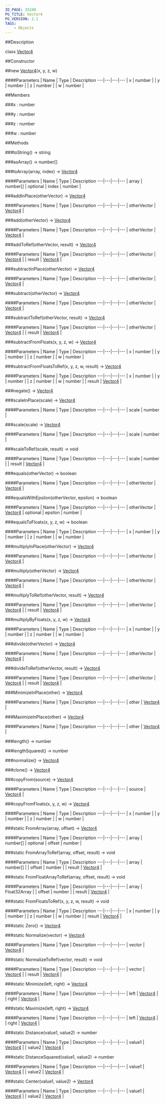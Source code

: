 ```yaml
---
ID_PAGE: 25240
PG_TITLE: Vector4
PG_VERSION: 2.1
TAGS:
    - Objects
---
```

##Description

class [Vector4](/classes/2.2/Vector4)



##Constructor

##new [Vector4](/classes/2.2/Vector4)(x, y, z, w)



####Parameters
 | Name | Type | Description
---|---|---|---
 | x | number | 
 | y | number | 
 | z | number | 
 | w | number | 

##Members

###x : number



###y : number



###z : number



###w : number



##Methods

###toString() &rarr; string


###asArray() &rarr; number[]


###toArray(array, index) &rarr; [Vector4](/classes/2.2/Vector4)



####Parameters
 | Name | Type | Description
---|---|---|---
 | array | number[] | 
optional | index | number | 

###addInPlace(otherVector) &rarr; [Vector4](/classes/2.2/Vector4)



####Parameters
 | Name | Type | Description
---|---|---|---
 | otherVector | [Vector4](/classes/2.2/Vector4) | 

###add(otherVector) &rarr; [Vector4](/classes/2.2/Vector4)



####Parameters
 | Name | Type | Description
---|---|---|---
 | otherVector | [Vector4](/classes/2.2/Vector4) | 

###addToRef(otherVector, result) &rarr; [Vector4](/classes/2.2/Vector4)



####Parameters
 | Name | Type | Description
---|---|---|---
 | otherVector | [Vector4](/classes/2.2/Vector4) | 
 | result | [Vector4](/classes/2.2/Vector4) | 

###subtractInPlace(otherVector) &rarr; [Vector4](/classes/2.2/Vector4)



####Parameters
 | Name | Type | Description
---|---|---|---
 | otherVector | [Vector4](/classes/2.2/Vector4) | 

###subtract(otherVector) &rarr; [Vector4](/classes/2.2/Vector4)



####Parameters
 | Name | Type | Description
---|---|---|---
 | otherVector | [Vector4](/classes/2.2/Vector4) | 

###subtractToRef(otherVector, result) &rarr; [Vector4](/classes/2.2/Vector4)



####Parameters
 | Name | Type | Description
---|---|---|---
 | otherVector | [Vector4](/classes/2.2/Vector4) | 
 | result | [Vector4](/classes/2.2/Vector4) | 

###subtractFromFloats(x, y, z, w) &rarr; [Vector4](/classes/2.2/Vector4)



####Parameters
 | Name | Type | Description
---|---|---|---
 | x | number | 
 | y | number | 
 | z | number | 
 | w | number | 

###subtractFromFloatsToRef(x, y, z, w, result) &rarr; [Vector4](/classes/2.2/Vector4)



####Parameters
 | Name | Type | Description
---|---|---|---
 | x | number | 
 | y | number | 
 | z | number | 
 | w | number | 
 | result | [Vector4](/classes/2.2/Vector4) | 

###negate() &rarr; [Vector4](/classes/2.2/Vector4)


###scaleInPlace(scale) &rarr; [Vector4](/classes/2.2/Vector4)



####Parameters
 | Name | Type | Description
---|---|---|---
 | scale | number | 

###scale(scale) &rarr; [Vector4](/classes/2.2/Vector4)



####Parameters
 | Name | Type | Description
---|---|---|---
 | scale | number | 

###scaleToRef(scale, result) &rarr; void



####Parameters
 | Name | Type | Description
---|---|---|---
 | scale | number | 
 | result | [Vector4](/classes/2.2/Vector4) | 

###equals(otherVector) &rarr; boolean



####Parameters
 | Name | Type | Description
---|---|---|---
 | otherVector | [Vector4](/classes/2.2/Vector4) | 

###equalsWithEpsilon(otherVector, epsilon) &rarr; boolean



####Parameters
 | Name | Type | Description
---|---|---|---
 | otherVector | [Vector4](/classes/2.2/Vector4) | 
optional | epsilon | number | 

###equalsToFloats(x, y, z, w) &rarr; boolean



####Parameters
 | Name | Type | Description
---|---|---|---
 | x | number | 
 | y | number | 
 | z | number | 
 | w | number | 

###multiplyInPlace(otherVector) &rarr; [Vector4](/classes/2.2/Vector4)



####Parameters
 | Name | Type | Description
---|---|---|---
 | otherVector | [Vector4](/classes/2.2/Vector4) | 

###multiply(otherVector) &rarr; [Vector4](/classes/2.2/Vector4)



####Parameters
 | Name | Type | Description
---|---|---|---
 | otherVector | [Vector4](/classes/2.2/Vector4) | 

###multiplyToRef(otherVector, result) &rarr; [Vector4](/classes/2.2/Vector4)



####Parameters
 | Name | Type | Description
---|---|---|---
 | otherVector | [Vector4](/classes/2.2/Vector4) | 
 | result | [Vector4](/classes/2.2/Vector4) | 

###multiplyByFloats(x, y, z, w) &rarr; [Vector4](/classes/2.2/Vector4)



####Parameters
 | Name | Type | Description
---|---|---|---
 | x | number | 
 | y | number | 
 | z | number | 
 | w | number | 

###divide(otherVector) &rarr; [Vector4](/classes/2.2/Vector4)



####Parameters
 | Name | Type | Description
---|---|---|---
 | otherVector | [Vector4](/classes/2.2/Vector4) | 

###divideToRef(otherVector, result) &rarr; [Vector4](/classes/2.2/Vector4)



####Parameters
 | Name | Type | Description
---|---|---|---
 | otherVector | [Vector4](/classes/2.2/Vector4) | 
 | result | [Vector4](/classes/2.2/Vector4) | 

###MinimizeInPlace(other) &rarr; [Vector4](/classes/2.2/Vector4)



####Parameters
 | Name | Type | Description
---|---|---|---
 | other | [Vector4](/classes/2.2/Vector4) | 

###MaximizeInPlace(other) &rarr; [Vector4](/classes/2.2/Vector4)



####Parameters
 | Name | Type | Description
---|---|---|---
 | other | [Vector4](/classes/2.2/Vector4) | 

###length() &rarr; number


###lengthSquared() &rarr; number


###normalize() &rarr; [Vector4](/classes/2.2/Vector4)


###clone() &rarr; [Vector4](/classes/2.2/Vector4)


###copyFrom(source) &rarr; [Vector4](/classes/2.2/Vector4)



####Parameters
 | Name | Type | Description
---|---|---|---
 | source | [Vector4](/classes/2.2/Vector4) | 

###copyFromFloats(x, y, z, w) &rarr; [Vector4](/classes/2.2/Vector4)



####Parameters
 | Name | Type | Description
---|---|---|---
 | x | number | 
 | y | number | 
 | z | number | 
 | w | number | 

###static FromArray(array, offset) &rarr; [Vector4](/classes/2.2/Vector4)



####Parameters
 | Name | Type | Description
---|---|---|---
 | array | number[] | 
optional | offset | number | 

###static FromArrayToRef(array, offset, result) &rarr; void



####Parameters
 | Name | Type | Description
---|---|---|---
 | array | number[] | 
 | offset | number | 
 | result | [Vector4](/classes/2.2/Vector4) | 

###static FromFloatArrayToRef(array, offset, result) &rarr; void



####Parameters
 | Name | Type | Description
---|---|---|---
 | array | Float32Array | 
 | offset | number | 
 | result | [Vector4](/classes/2.2/Vector4) | 

###static FromFloatsToRef(x, y, z, w, result) &rarr; void



####Parameters
 | Name | Type | Description
---|---|---|---
 | x | number | 
 | y | number | 
 | z | number | 
 | w | number | 
 | result | [Vector4](/classes/2.2/Vector4) | 

###static Zero() &rarr; [Vector4](/classes/2.2/Vector4)


###static Normalize(vector) &rarr; [Vector4](/classes/2.2/Vector4)



####Parameters
 | Name | Type | Description
---|---|---|---
 | vector | [Vector4](/classes/2.2/Vector4) | 

###static NormalizeToRef(vector, result) &rarr; void



####Parameters
 | Name | Type | Description
---|---|---|---
 | vector | [Vector4](/classes/2.2/Vector4) | 
 | result | [Vector4](/classes/2.2/Vector4) | 

###static Minimize(left, right) &rarr; [Vector4](/classes/2.2/Vector4)



####Parameters
 | Name | Type | Description
---|---|---|---
 | left | [Vector4](/classes/2.2/Vector4) | 
 | right | [Vector4](/classes/2.2/Vector4) | 

###static Maximize(left, right) &rarr; [Vector4](/classes/2.2/Vector4)



####Parameters
 | Name | Type | Description
---|---|---|---
 | left | [Vector4](/classes/2.2/Vector4) | 
 | right | [Vector4](/classes/2.2/Vector4) | 

###static Distance(value1, value2) &rarr; number



####Parameters
 | Name | Type | Description
---|---|---|---
 | value1 | [Vector4](/classes/2.2/Vector4) | 
 | value2 | [Vector4](/classes/2.2/Vector4) | 

###static DistanceSquared(value1, value2) &rarr; number



####Parameters
 | Name | Type | Description
---|---|---|---
 | value1 | [Vector4](/classes/2.2/Vector4) | 
 | value2 | [Vector4](/classes/2.2/Vector4) | 

###static Center(value1, value2) &rarr; [Vector4](/classes/2.2/Vector4)



####Parameters
 | Name | Type | Description
---|---|---|---
 | value1 | [Vector4](/classes/2.2/Vector4) | 
 | value2 | [Vector4](/classes/2.2/Vector4) | 

